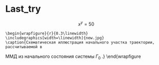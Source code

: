 # Last_try

$$ x ^ y = 50 $$

	\begin{wrapfigure}{r}{0.3\linewidth} 
	\includegraphics[width=\linewidth]{new.jpg}
	\caption{Схематическая иллюстрация начального участка траектории, рассчитываемой в
ММД из начального состояния системы $\Gamma_0$ .}
	\end{wrapfigure
